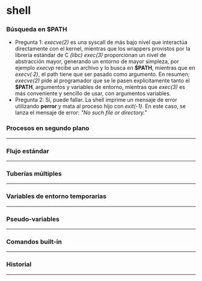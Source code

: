 # shell

### Búsqueda en $PATH

* Pregunta 1:
  *execve(2)* es una syscall de más bajo nivel que interactúa directamente con el kernel, mientras que los wrappers
  provistos por la librería estándar de C *(libc) exec(3)* proporcionan un nivel de abstracción mayor, generando un
  entorno de mayor simpleza, por ejemplo *execvp* recibe un archivo y lo busca en **\$PATH**, mientras que en *execv(
  2)*, el
  path tiene que ser pasado como argumento.
  En resumen; *execve(2)* pide al programador que se le pasen explícitamente tanto el **\$PATH**, argumentos y variables
  de
  entorno, mientras que *exec(3)* es más conveniente y sencillo de usar, con argumentos variables.
* Pregunta 2:
  Sí, puede fallar. La shell imprime un mensaje de error utilizando **perror** y mata al proceso hijo con *exit(-1)*. En
  este caso, se lanza el mensaje de error: *"No such file or directory."*

### Procesos en segundo plano

---

### Flujo estándar

---

### Tuberías múltiples

---

### Variables de entorno temporarias

---

### Pseudo-variables

---

### Comandos built-in

---

### Historial

---
